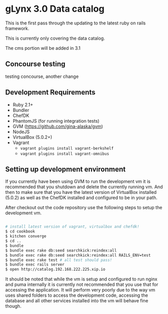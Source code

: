 # gLynx 3.0 Data catalog

This is the first pass through the updating to the latest ruby on rails framework.

This is currently only covering the data catalog.

The cms portion will be added in 3.1

## Concourse testing

testing concourse, another change

## Development Requirements

* Ruby 2.1+
* Bundler
* ChefDK
* PhantomJS (for running integration tests)
* GVM (https://github.com/gina-alaska/gvm)
* NodeJS
* VirtualBox (5.0.2+)
* Vagrant
  * <code>vagrant plugins install vagrant-berkshelf</code>
  * <code>vagrant plugins install vagrant-omnibus</code>

## Setting up development environment

If you currently have been using GVM to run the development vm it is recommended that you shutdown and delete the currently running vm.  And then to make sure that you have the latest version of VirtualBox installed (5.0.2) as well as the ChefDK installed and configured to be in your path.

After checkout out the code repository use the following steps to setup the development vm.

```bash

# install latest version of vagrant, virtualbox and chefdk!
$ cd cookbook
$ kitchen converge
$ cd ..
$ bundle
$ bundle exec rake db:seed searchkick:reindex:all
$ bundle exec rake db:seed searchkick:reindex:all RAILS_ENV=test
$ bundle exec rake test # all test should pass!
$ bundle exec rails server
$ open http://catalog.192.168.222.225.xip.io

```

It should be noted that while the vm is setup and configured to run nginx and puma internally it is currently not recommended that you use that for accessing the application.  It will perform very poorly due to the way vm uses shared folders to access the development code, accessing the database and all other services installed into the vm will behave fine though.
